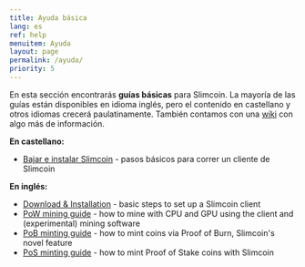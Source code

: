 ```yaml
---
title: Ayuda básica
lang: es
ref: help
menuitem: Ayuda
layout: page
permalink: /ayuda/
priority: 5
---
```


En esta sección encontrarás **guías básicas** para Slimcoin. La mayoría de las guías están disponibles en idioma inglés, pero el contenido en castellano y otros idiomas crecerá paulatinamente. También contamos con una [wiki](https://github.com/slimcoin-project/Slimcoin/wiki) con algo más de información.

**En castellano:**

* [Bajar e instalar Slimcoin](instalar/) - pasos básicos para correr un cliente de Slimcoin

**En inglés:**

* [Download & Installation](/installation/) - basic steps to set up a Slimcoin client
* [PoW mining guide](/mining-guide/) - how to mine with CPU and GPU using the client and (experimental) mining software
* [PoB minting guide](/proof-of-burn-guide/) - how to mint coins via Proof of Burn, Slimcoin's novel feature 
* [PoS minting guide](/proof-of-stake-guide/) - how to mint Proof of Stake coins with Slimcoin
